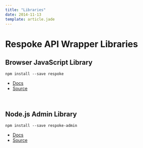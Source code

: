 ```yaml
---
title: "Libraries"
date: 2014-11-13
template: article.jade
---
```


# Respoke API Wrapper Libraries

## Browser JavaScript Library

`npm install --save respoke`

* [Docs](http://respoke.github.io/respoke)
* [Source](https://github.com/respoke/respoke)

<br />

## Node.js Admin Library

`npm install --save respoke-admin`

* [Docs](http://respoke.github.io/node-respoke-admin)
* [Source](https://github.com/respoke/node-respoke-admin)
